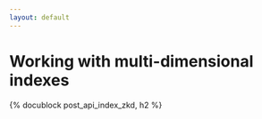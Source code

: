 ```yaml
---
layout: default
---
```

# Working with multi-dimensional indexes

{% docublock post_api_index_zkd, h2 %}
